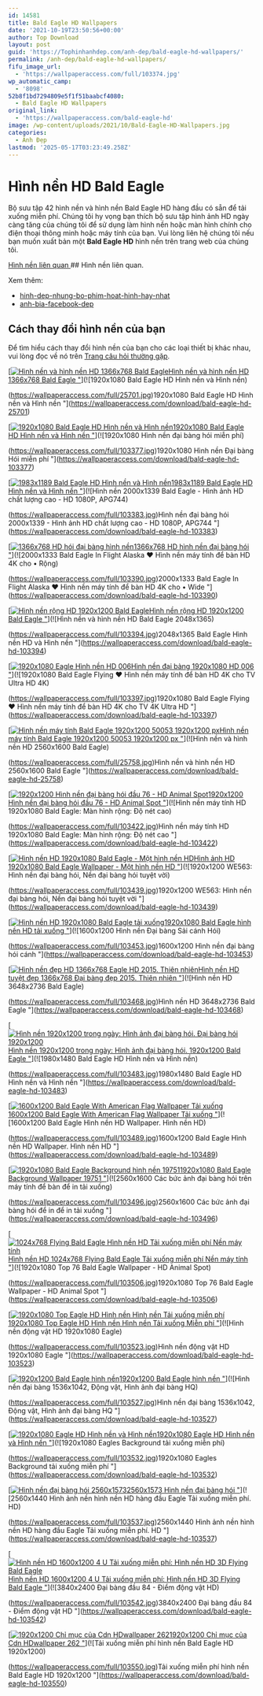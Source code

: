 ```yaml
---
id: 14581
title: Bald Eagle HD Wallpapers
date: '2021-10-19T23:50:56+00:00'
author: Top Download
layout: post
guid: 'https://Tophinhanhdep.com/anh-dep/bald-eagle-hd-wallpapers/'
permalink: /anh-dep/bald-eagle-hd-wallpapers/
fifu_image_url:
  - 'https://wallpaperaccess.com/full/103374.jpg'
wp_automatic_camp:
  - '8098'
52b8f1bd7294809e5f1f51baabcf4080:
  - Bald Eagle HD Wallpapers
original_link:
  - 'https://wallpaperaccess.com/bald-eagle-hd'
image: /wp-content/uploads/2021/10/Bald-Eagle-HD-Wallpapers.jpg
categories:
  - Ảnh Đẹp
lastmod: '2025-05-17T03:23:49.258Z'
---
```

# Hình nền HD Bald Eagle

Bộ sưu tập 42 hình nền và hình nền Bald Eagle HD hàng đầu có sẵn để tải xuống miễn phí. Chúng tôi hy vọng bạn thích bộ sưu tập hình ảnh HD ngày càng tăng của chúng tôi để sử dụng làm hình nền hoặc màn hình chính cho điện thoại thông minh hoặc máy tính của bạn. Vui lòng liên hệ chúng tôi nếu bạn muốn xuất bản một **Bald Eagle HD** hình nền trên trang web của chúng tôi.

[Hình nền liên quan ](#related) ## Hình nền liên quan.

   
 Xem thêm:

   
- [hinh-dep-nhung-bo-phim-hoat-hinh-hay-nhat](https://tophinhanhdep.com/hinh-nen-dep/hinh-dep-nhung-bo-phim-hoat-hinh-hay-nhat/)
- [anh-bia-facebook-dep](https://tophinhanhdep.com/anh-bia/anh-bia-facebook-dep/)

## Cách thay đổi hình nền của bạn

Để tìm hiểu cách thay đổi hình nền của bạn cho các loại thiết bị khác nhau, vui lòng đọc về nó trên [Trang câu hỏi thường gặp](https://tophinhanhdep.com/faq/).

  
[[![Hình nền và hình nền HD 1366x768 Bald Eagle](https://wallpaperaccess.com/full/103374.jpg)Hình nền và hình nền HD 1366x768 Bald Eagle "](https://wallpaperaccess.com/download/bald-eagle-hd-103374)](![1920x1080 Bald Eagle HD Hình nền và Hình nền)

(https://wallpaperaccess.com/full/25701.jpg)1920x1080 Bald Eagle HD Hình nền và Hình nền "](https://wallpaperaccess.com/download/bald-eagle-hd-25701)

[[![1920x1080 Bald Eagle HD Hình nền và Hình nền](https://wallpaperaccess.com/full/25708.jpg)1920x1080 Bald Eagle HD Hình nền và Hình nền "](https://wallpaperaccess.com/download/bald-eagle-hd-25708)](![1920x1080 Hình nền đại bàng hói miễn phí)

(https://wallpaperaccess.com/full/103377.jpg)1920x1080 Hình nền Đại bàng Hói miễn phí "](https://wallpaperaccess.com/download/bald-eagle-hd-103377)

[[![1983x1189 Bald Eagle HD Hình nền và Hình nền](https://wallpaperaccess.com/full/103382.jpg)1983x1189 Bald Eagle HD Hình nền và Hình nền "](https://wallpaperaccess.com/download/bald-eagle-hd-103382)](![Hình nền 2000x1339 Bald Eagle - Hình ảnh HD chất lượng cao - HD 1080P, APG744)

(https://wallpaperaccess.com/full/103383.jpg)Hình nền đại bàng hói 2000x1339 - Hình ảnh HD chất lượng cao - HD 1080P, APG744 "](https://wallpaperaccess.com/download/bald-eagle-hd-103383)

[[![1366x768 HD hói đại bàng hình nền](https://wallpaperaccess.com/full/103385.jpg)1366x768 HD hình nền đại bàng hói "](https://wallpaperaccess.com/download/bald-eagle-hd-103385)](![2000x1333 Bald Eagle In Flight Alaska ❤ Hình nền máy tính để bàn HD 4K cho • Rộng)

(https://wallpaperaccess.com/full/103390.jpg)2000x1333 Bald Eagle In Flight Alaska ❤ Hình nền máy tính để bàn HD 4K cho • Wide "](https://wallpaperaccess.com/download/bald-eagle-hd-103390)

[[![Hình nền rộng HD 1920x1200 Bald Eagle](https://wallpaperaccess.com/full/103392.jpg)Hình nền rộng HD 1920x1200 Bald Eagle "](https://wallpaperaccess.com/download/bald-eagle-hd-103392)](![Hình nền và hình nền HD Bald Eagle 2048x1365)

(https://wallpaperaccess.com/full/103394.jpg)2048x1365 Bald Eagle Hình nền HD và Hình nền "](https://wallpaperaccess.com/download/bald-eagle-hd-103394)

[[![1920x1080 Eagle Hình nền HD 006](https://wallpaperaccess.com/full/103395.jpg)Hình nền đại bàng 1920x1080 HD 006 "](https://wallpaperaccess.com/download/bald-eagle-hd-103395)](![1920x1080 Bald Eagle Flying ❤ Hình nền máy tính để bàn HD 4K cho TV Ultra HD 4K)

(https://wallpaperaccess.com/full/103397.jpg)1920x1080 Bald Eagle Flying ❤ Hình nền máy tính để bàn HD 4K cho TV 4K Ultra HD "](https://wallpaperaccess.com/download/bald-eagle-hd-103397)

[[![Hình nền máy tính Bald Eagle 1920x1200 50053 1920x1200 px](https://wallpaperaccess.com/full/103407.jpg)Hình nền máy tính Bald Eagle 1920x1200 50053 1920x1200 px "](https://wallpaperaccess.com/download/bald-eagle-hd-103407)](![Hình nền và hình nền HD 2560x1600 Bald Eagle)

(https://wallpaperaccess.com/full/25758.jpg)Hình nền và hình nền HD 2560x1600 Bald Eagle "](https://wallpaperaccess.com/download/bald-eagle-hd-25758)

[[![1920x1200 Hình nền đại bàng hói đầu 76 - HD Animal Spot](https://wallpaperaccess.com/full/103416.jpg)1920x1200 Hình nền đại bàng hói đầu 76 - HD Animal Spot "](https://wallpaperaccess.com/download/bald-eagle-hd-103416)](![Hình nền máy tính HD 1920x1080 Bald Eagle: Màn hình rộng: Độ nét cao)

(https://wallpaperaccess.com/full/103422.jpg)Hình nền máy tính HD 1920x1080 Bald Eagle: Màn hình rộng: Độ nét cao "](https://wallpaperaccess.com/download/bald-eagle-hd-103422)

[[![Hình nền HD 1920x1080 Bald Eagle - Một hình nền HD](https://wallpaperaccess.com/full/103424.jpg)Hình ảnh HD 1920x1080 Bald Eagle Wallpaper - Một hình nền HD "](https://wallpaperaccess.com/download/bald-eagle-hd-103424)](![1920x1200 WE563: Hình nền đại bàng hói, Nền đại bàng hói tuyệt vời)

(https://wallpaperaccess.com/full/103439.jpg)1920x1200 WE563: Hình nền đại bàng hói, Nền đại bàng hói tuyệt vời "](https://wallpaperaccess.com/download/bald-eagle-hd-103439)

[[![Hình nền HD 1920x1080 Bald Eagle tải xuống](https://wallpaperaccess.com/full/103447.jpg)1920x1080 Bald Eagle hình nền HD tải xuống "](https://wallpaperaccess.com/download/bald-eagle-hd-103447)](![1600x1200 Hình nền Đại bàng Sải cánh Hói)

(https://wallpaperaccess.com/full/103453.jpg)1600x1200 Hình nền đại bàng hói cánh "](https://wallpaperaccess.com/download/bald-eagle-hd-103453)

[[![Hình nền đẹp HD 1366x768 Eagle HD 2015. Thiên nhiên](https://wallpaperaccess.com/full/103462.jpg)Hình nền HD tuyệt đẹp 1366x768 Đại bàng đẹp 2015. Thiên nhiên "](https://wallpaperaccess.com/download/bald-eagle-hd-103462)](![Hình nền HD 3648x2736 Bald Eagle)

(https://wallpaperaccess.com/full/103468.jpg)Hình nền HD 3648x2736 Bald Eagle "](https://wallpaperaccess.com/download/bald-eagle-hd-103468)

[[![Hình nền 1920x1200 trong ngày: Hình ảnh đại bàng hói.  Đại bàng hói 1920x1200](https://wallpaperaccess.com/full/103476.jpg)Hình nền 1920x1200 trong ngày: Hình ảnh đại bàng hói. 1920x1200 Bald Eagle "](https://wallpaperaccess.com/download/bald-eagle-hd-103476)](![1980x1480 Bald Eagle HD Hình nền và Hình nền)

(https://wallpaperaccess.com/full/103483.jpg)1980x1480 Bald Eagle HD Hình nền và Hình nền "](https://wallpaperaccess.com/download/bald-eagle-hd-103483)

[[![1600x1200 Bald Eagle With American Flag Wallpaper Tải xuống](https://wallpaperaccess.com/full/103485.jpg)1600x1200 Bald Eagle With American Flag Wallpaper Tải xuống "](https://wallpaperaccess.com/download/bald-eagle-hd-103485)](![1600x1200 Bald Eagle Hình nền HD Wallpaper.  Hình nền HD)

(https://wallpaperaccess.com/full/103489.jpg)1600x1200 Bald Eagle Hình nền HD Wallpaper. Hình nền HD "](https://wallpaperaccess.com/download/bald-eagle-hd-103489)

[[![1920x1080 Bald Eagle Background hình nền 19751](https://wallpaperaccess.com/full/103493.jpg)1920x1080 Bald Eagle Background Wallpaper 19751 "](https://wallpaperaccess.com/download/bald-eagle-hd-103493)](![2560x1600 Các bức ảnh đại bàng hói trên máy tính để bàn để in tải xuống)

(https://wallpaperaccess.com/full/103496.jpg)2560x1600 Các bức ảnh đại bàng hói để in để in tải xuống "](https://wallpaperaccess.com/download/bald-eagle-hd-103496)

[[![1024x768 Flying Bald Eagle Hình nền HD Tải xuống miễn phí Nền máy tính](https://wallpaperaccess.com/full/103502.jpg)Hình nền HD 1024x768 Flying Bald Eagle Tải xuống miễn phí Nền máy tính "](https://wallpaperaccess.com/download/bald-eagle-hd-103502)](![1920x1080 Top 76 Bald Eagle Wallpaper - HD Animal Spot)

(https://wallpaperaccess.com/full/103506.jpg)1920x1080 Top 76 Bald Eagle Wallpaper - HD Animal Spot "](https://wallpaperaccess.com/download/bald-eagle-hd-103506)

[[![1920x1080 Top Eagle HD Hình nền Hình nền Tải xuống miễn phí](https://wallpaperaccess.com/full/103519.jpg)1920x1080 Top Eagle HD Hình nền Hình nền Tải xuống Miễn phí "](https://wallpaperaccess.com/download/bald-eagle-hd-103519)](![Hình nền động vật HD 1920x1080 Eagle)

(https://wallpaperaccess.com/full/103523.jpg)Hình nền động vật HD 1920x1080 Eagle "](https://wallpaperaccess.com/download/bald-eagle-hd-103523)

[[![1920x1200 Bald Eagle hình nền](https://wallpaperaccess.com/full/103524.jpg)1920x1200 Bald Eagle hình nền "](https://wallpaperaccess.com/download/bald-eagle-hd-103524)](![Hình nền đại bàng 1536x1042, Động vật, Hình ảnh đại bàng HQ)

(https://wallpaperaccess.com/full/103527.jpg)Hình nền đại bàng 1536x1042, Động vật, Hình ảnh đại bàng HQ "](https://wallpaperaccess.com/download/bald-eagle-hd-103527)

[[![1920x1080 Eagle HD Hình nền và Hình nền](https://wallpaperaccess.com/full/103531.jpg)1920x1080 Eagle HD Hình nền và Hình nền "](https://wallpaperaccess.com/download/bald-eagle-hd-103531)](![1920x1080 Eagles Background tải xuống miễn phí)

(https://wallpaperaccess.com/full/103532.jpg)1920x1080 Eagles Background tải xuống miễn phí "](https://wallpaperaccess.com/download/bald-eagle-hd-103532)

[[![Hình nền đại bàng hói 2560x1573](https://wallpaperaccess.com/full/103535.jpg)2560x1573 Hình nền đại bàng hói "](https://wallpaperaccess.com/download/bald-eagle-hd-103535)](![2560x1440 Hình ảnh nền hình nền HD hàng đầu Eagle Tải xuống miễn phí.  HD)

(https://wallpaperaccess.com/full/103537.jpg)2560x1440 Hình ảnh nền hình nền HD hàng đầu Eagle Tải xuống miễn phí. HD "](https://wallpaperaccess.com/download/bald-eagle-hd-103537)

[[![Hình nền HD 1600x1200 4 U Tải xuống miễn phí: Hình nền HD 3D Flying Bald Eagle](https://wallpaperaccess.com/full/103539.jpg)Hình nền HD 1600x1200 4 U Tải xuống miễn phí: Hình nền HD 3D Flying Bald Eagle "](https://wallpaperaccess.com/download/bald-eagle-hd-103539)](![3840x2400 Đại bàng đầu 84 - Điểm động vật HD)

(https://wallpaperaccess.com/full/103542.jpg)3840x2400 Đại bàng đầu 84 - Điểm động vật HD "](https://wallpaperaccess.com/download/bald-eagle-hd-103542)

[[![1920x1200 Chỉ mục của Cdn HDwallpaper 262](https://wallpaperaccess.com/full/103545.jpg)1920x1200 Chỉ mục của Cdn HDwallpaper 262 "](https://wallpaperaccess.com/download/bald-eagle-hd-103545)](![Tải xuống miễn phí hình nền Bald Eagle HD 1920x1200)

(https://wallpaperaccess.com/full/103550.jpg)Tải xuống miễn phí hình nền Bald Eagle HD 1920x1200 "](https://wallpaperaccess.com/download/bald-eagle-hd-103550)
